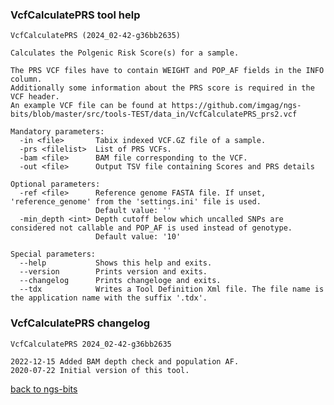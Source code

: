 ### VcfCalculatePRS tool help
	VcfCalculatePRS (2024_02-42-g36bb2635)
	
	Calculates the Polgenic Risk Score(s) for a sample.
	
	The PRS VCF files have to contain WEIGHT and POP_AF fields in the INFO column.
	Additionally some information about the PRS score is required in the VCF header.
	An example VCF file can be found at https://github.com/imgag/ngs-bits/blob/master/src/tools-TEST/data_in/VcfCalculatePRS_prs2.vcf
	
	Mandatory parameters:
	  -in <file>       Tabix indexed VCF.GZ file of a sample.
	  -prs <filelist>  List of PRS VCFs.
	  -bam <file>      BAM file corresponding to the VCF.
	  -out <file>      Output TSV file containing Scores and PRS details
	
	Optional parameters:
	  -ref <file>      Reference genome FASTA file. If unset, 'reference_genome' from the 'settings.ini' file is used.
	                   Default value: ''
	  -min_depth <int> Depth cutoff below which uncalled SNPs are considered not callable and POP_AF is used instead of genotype.
	                   Default value: '10'
	
	Special parameters:
	  --help           Shows this help and exits.
	  --version        Prints version and exits.
	  --changelog      Prints changeloge and exits.
	  --tdx            Writes a Tool Definition Xml file. The file name is the application name with the suffix '.tdx'.
	
### VcfCalculatePRS changelog
	VcfCalculatePRS 2024_02-42-g36bb2635
	
	2022-12-15 Added BAM depth check and population AF.
	2020-07-22 Initial version of this tool.
[back to ngs-bits](https://github.com/imgag/ngs-bits)